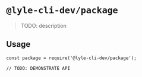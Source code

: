 # `@lyle-cli-dev/package`

> TODO: description

## Usage

```
const package = require('@lyle-cli-dev/package');

// TODO: DEMONSTRATE API
```
